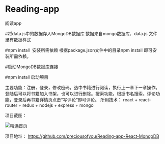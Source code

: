 # Reading-app
阅读app

#将data.js中的数据存入MongoDB数据库
数据来自mongo数据库，data.js 文件里有数据样式

#npm install  安装所需依赖
根据package.json文件中的目录npm install 即可安装所需依赖。

#启动MongoDB数据库连接

#npm install 启动项目

主要功能：注册，登录，修改密码，选中书籍进行阅读，执行上一章下一章操作。登陆后可以将书籍加入书架，也可以进行删除。搜索功能，根据书名搜索。评论功能，登录后再书籍详情页点击“写评论”即可评论。
所用技术： react + react-router + redux + nodejs + express + mongo

项目截图：

![精选首页](https://github.com/preciousofyou/Reading-app-React-MongoDB/blob/master/images/%E5%9B%BE%E7%89%871.png)


项目地址： https://github.com/preciousofyou/Reading-app-React-MongoDB
